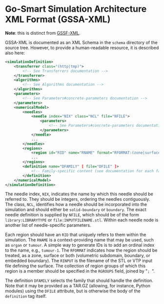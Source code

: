 # Go-Smart Simulation Architecture XML Format (GSSA-XML)

**Note**: this is distinct from [GSSF-XML](gssf/xml.md).

GSSA-XML is documented as an XML Schema in the `schema` directory of the source
tree. However, to provide a human-readable resource, it is described also here:

```xml
<simulationDefinition>
    <transferrer class="(http|tmp)">
        <!-- See Transferrers documentation -->
    </transferrer>
    <algorithms>
        <!-- See Algorithms documentation -->
    </algorithms>
    <parameters>
        <!-- See Parameters#concrete-parameters documentation -->
    </parameters>
    <numericalModel>
        <needles>
            <needle index="NIX" class="NCL" file="NFILE">
                <parameters>
                    <!-- See Parameters#concrete-parameters documentation -->
                </parameters>
            </needle>
            ...
        </needles>
        <regions>
            <region id="RID" name="RNAME" format="RFORMAT:(zone|surface|both)" input="RINPUT" groups="RGROUPS" />
            ...
        </regions>
        <definition name="DFAMILY" [ file="DFILE" ]>
            <!-- Family-specific content (see documentation for each family) -->
        </definition>
    </numericalModel>
</simulationDefinition>
```

The needle index, `NIX`, indicates the name by which this needle should be
referred to. They should be integers, ordering the needles contiguously. The
class, `NCL`, identifies how a needle should be incorporated into the simulation
and should either be `solid-boundary` or `boundary`. The exact needle definition
is supplied by `NFILE`, which should be of the form `library:LIBRARYTYPE` or
`file:INPUTFILENAME.stl`. Within each needle node is another list of
needle-specific parameters.

Each region should have an `RID` that uniquely refers to them within the
simulation. The `RNAME` is a context-providing name that may be used, such as
`organ` or `tumour`. A simple way to generate IDs is to add an ordinal index to
the name, e.g., `tumour-1`. The `RFORMAT` indicates how the region should be
treated, as a zone, surface or both (volumetric subdomain, boundary, or embedded
boundary). The `RINPUT` is the filename of the STL or VTP input file defining the
surface. The collection of region groups of which this region is a member should
be specified in the `RGROUPS` field, joined by "`; `".

The definition `DFAMILY` selects the family that should handle the definition.
Note that it may be provided as a TAR.GZ (allowing, for instance, Python
modules) using the `DFILE` attribute, but is otherwise the body of the
`definition` tag itself.
